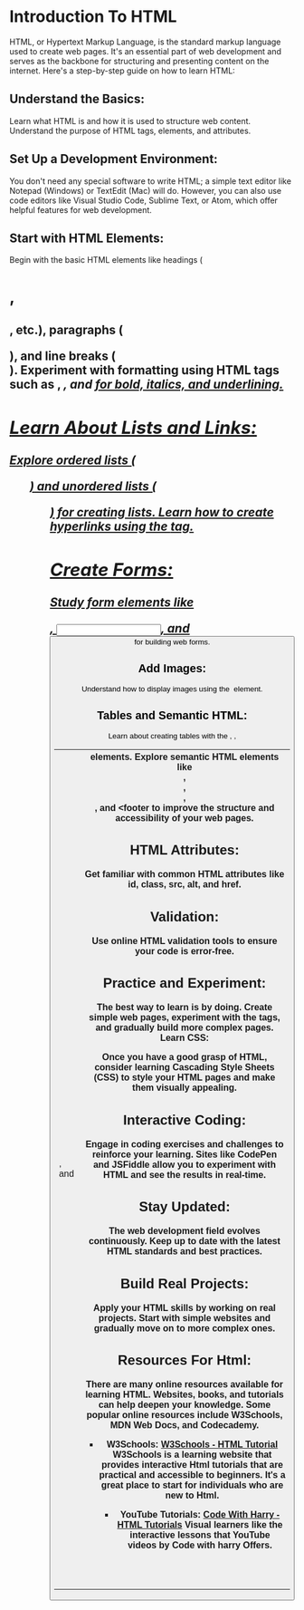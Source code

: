 # Introduction To HTML
HTML, or Hypertext Markup Language, is the standard markup language used to create web pages. It's an essential part of web development and serves as the backbone for structuring and presenting content on the internet.  Here's a step-by-step guide on how to learn HTML:

## Understand the Basics:

Learn what HTML is and how it is used to structure web content.
Understand the purpose of HTML tags, elements, and attributes.

## Set Up a Development Environment:

You don't need any special software to write HTML; a simple text editor like Notepad (Windows) or TextEdit (Mac) will do. However, you can also use code editors like Visual Studio Code, Sublime Text, or Atom, which offer helpful features for web development.

## Start with HTML Elements:

Begin with the basic HTML elements like headings (<h1>, <h2>, etc.), paragraphs (<p>), and line breaks (<br>).
Experiment with formatting using HTML tags such as <strong>, <em>, and <u> for bold, italics, and underlining.

## Learn About Lists and Links:

Explore ordered lists (<ol>) and unordered lists (<ul>) for creating lists.
Learn how to create hyperlinks using the <a> tag.

## Create Forms:

Study form elements like <form>, <input>, and <button> for building web forms.

## Add Images:

Understand how to display images using the <img> element.

## Tables and Semantic HTML:

Learn about creating tables with the <table>, <tr>, <td>, and <th> elements.
Explore semantic HTML elements like <header>, <nav>, <main>, <section>, and <footer to improve the structure and accessibility of your web pages.

## HTML Attributes:

Get familiar with common HTML attributes like id, class, src, alt, and href.

## Validation:

Use online HTML validation tools to ensure your code is error-free.

## Practice and Experiment:

The best way to learn is by doing. Create simple web pages, experiment with the tags, and gradually build more complex pages.
Learn CSS:

Once you have a good grasp of HTML, consider learning Cascading Style Sheets (CSS) to style your HTML pages and make them visually appealing.

## Interactive Coding:

Engage in coding exercises and challenges to reinforce your learning. Sites like CodePen and JSFiddle allow you to experiment with HTML and see the results in real-time.

## Stay Updated:

The web development field evolves continuously. Keep up to date with the latest HTML standards and best practices.

## Build Real Projects:

Apply your HTML skills by working on real projects. Start with simple websites and gradually move on to more complex ones.

## Resources For Html:

There are many online resources available for learning HTML. Websites, books, and tutorials can help deepen your knowledge. Some popular online resources include W3Schools, MDN Web Docs, and Codecademy.

- **W3Schools:**
  [W3Schools - HTML Tutorial](https://www.w3schools.com/js/)
  W3Schools is a learning website that provides interactive Html tutorials that are practical and accessible to beginners. It's a great place to start for individuals who are new to Html.

  - **YouTube Tutorials:**
  [Code With Harry - HTML Tutorials](https://youtu.be/BsDoLVMnmZs?si=DPmiJDMxz0W3fXq3)
  Visual learners like the interactive lessons that YouTube videos by Code with harry Offers.